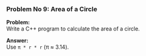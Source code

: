 ### Problem No 9: Area of a Circle

**Problem:**  
Write a C++ program to calculate the area of a circle.

**Answer:**  
Use `π * r * r` (π ≈ 3.14).
